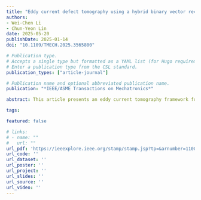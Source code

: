 ```yaml
---
title: "Eddy current defect tomography using a hybrid binary vector recovery algorithm"
authors:
- Wei-Chen Li
- Chun-Yeon Lin
date: 2025-05-20
publishDate: 2025-01-14
doi: "10.1109/TMECH.2025.3565800"

# Publication type.
# Accepts a single type but formatted as a YAML list (for Hugo requirements).
# Enter a publication type from the CSL standard.
publication_types: ["article-journal"]

# Publication name and optional abbreviated publication name.
publication: "*IEEE/ASME Transactions on Mechatronics*"

abstract: This article presents an eddy current tomography framework for imaging defects in metal structures. The tomography problem is formulated as a linear inverse problem with a binary solution vector. A Bayesian approach is utilized, incorporating a binary-inducing prior and determining the posterior probability conditioned on the measurements. Since recovering binary vectors from underdetermined linear measurements is NP-hard, an approximation to the true posterior is obtained by minimizing a (KL) divergence. Alternatively, a convex optimization approach relaxes the binary constraint and applies (ADMM) to compute a solution. The convergence of both algorithms is proven. To improve computational efficiency, the two algorithms are cascaded and augmented with a decomposition technique to form a hybrid algorithm. The proposed framework is validated experimentally with a prototype eddy current sensing probe, demonstrating the ability to image defects as small as 1 mm at various depths using a sensor array with 4 mm spacing.

tags:

featured: false

# links:
# - name: ""
#   url: ""
url_pdf: 'https://ieeexplore.ieee.org/stamp/stamp.jsp?tp=&arnumber=11007757'
url_code: ''
url_dataset: ''
url_poster: ''
url_project: ''
url_slides: ''
url_source: ''
url_video: ''
---
```

